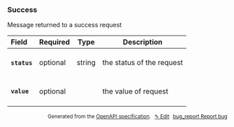 <!--- This is a generated file, do not edit! -->
<!--- [START woosmap_http_schema_success] -->
<h3 class="schema-object" id="Success">Success</h3>

Message returned to a success request

| Field                                                                                        | Required | Type   | Description                                                                     |
| :------------------------------------------------------------------------------------------- | -------- | ------ | ------------------------------------------------------------------------------- |
| <h4 id="Success-status" class="add-link schema-object-property-key"><code>status</code></h4> | optional | string | <div class="nonref-property-description"><p>the status of the request</p></div> |
| <h4 id="Success-value" class="add-link schema-object-property-key"><code>value</code></h4>   | optional |        | <div class="nonref-property-description"><p>the value of request</p></div>      |

<p style="text-align: right; font-size: smaller;">Generated from the <a data-label="openapi-github" href="https://github.com/woosmap/openapi-specification" title="Woosmap OpenAPI Specification" class="external">OpenAPI specification</a>.
<a data-label="openapi-github-woosmap-http-schema-success" data-action="edit" style="margin-left: 5px;" href="https://github.com/woosmap/openapi-specification/blob/main/specification/schemas/Success.yml" title="Edit on GitHub">✎ Edit</a>
<a data-label="openapi-github-woosmap-http-schema-success" data-action="bug" style="margin-left: 5px;" href="https://github.com/woosmap/openapi-specification/issues/new?assignees=&labels=type%3A+bug%2C+triage+me&template=bug_report.md&title=[schemas] Bug - Success" title="File bug for schemas on GitHub"><span class="material-icons">bug_report</span> Report bug</a>
</p>

<!--- [END woosmap_http_schema_success] -->
